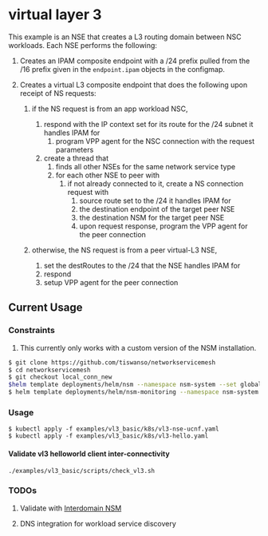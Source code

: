 # virtual layer 3

This example is an NSE that creates a L3 routing domain between NSC workloads.  Each NSE
performs the following:

1. Creates an IPAM composite endpoint with a /24 prefix pulled from the /16 prefix given in
   the `endpoint.ipam` objects in the configmap.

1. Creates a virtual L3 composite endpoint that does the following upon receipt of NS requests:

   1. if the NS request is from an app workload NSC,
      1. respond with the IP context set for its route for the /24 subnet it handles IPAM for
         1. program VPP agent for the NSC connection with the request parameters
      1. create a thread that
         1. finds all other NSEs for the same network service type
         1. for each other NSE to peer with
            1. if not already connected to it, create a NS connection request with
               1. source route set to the /24 it handles IPAM for
               1. the destination endpoint of the target peer NSE 
               1. the destination NSM for the target peer NSE
               1. upon request response, program the VPP agent for the peer connection
   
   1. otherwise, the NS request is from a peer virtual-L3 NSE,
      1. set the destRoutes to the /24 that the NSE handles IPAM for
      1. respond
      1. setup VPP agent for the peer connection

## Current Usage

### Constraints

1. This currently only works with a custom version of the NSM installation.

```bash
$ git clone https://github.com/tiswanso/networkservicemesh
$ cd networkservicemesh
$ git checkout local_conn_new
$helm template deployments/helm/nsm --namespace nsm-system --set global.JaegerTracing=true --set global.NSRegistrySvc=true --set org=tiswanso,tag=local_conn_new --set pullPolicy=Always | kubectl apply -f -
$ helm template deployments/helm/nsm-monitoring --namespace nsm-system --set monSvcType=NodePort --set org=tiswanso,tag=local_conn_new | kubectl apply -f
```

### Usage

```
$ kubectl apply -f examples/vl3_basic/k8s/vl3-nse-ucnf.yaml
$ kubectl apply -f examples/vl3_basic/k8s/vl3-hello.yaml
```

#### Validate vl3 helloworld client inter-connectivity

```
./examples/vl3_basic/scripts/check_vl3.sh
```

### TODOs

1. Validate with [Interdomain NSM](https://github.com/networkservicemesh/networkservicemesh/issues/714)

1. DNS integration for workload service discovery



